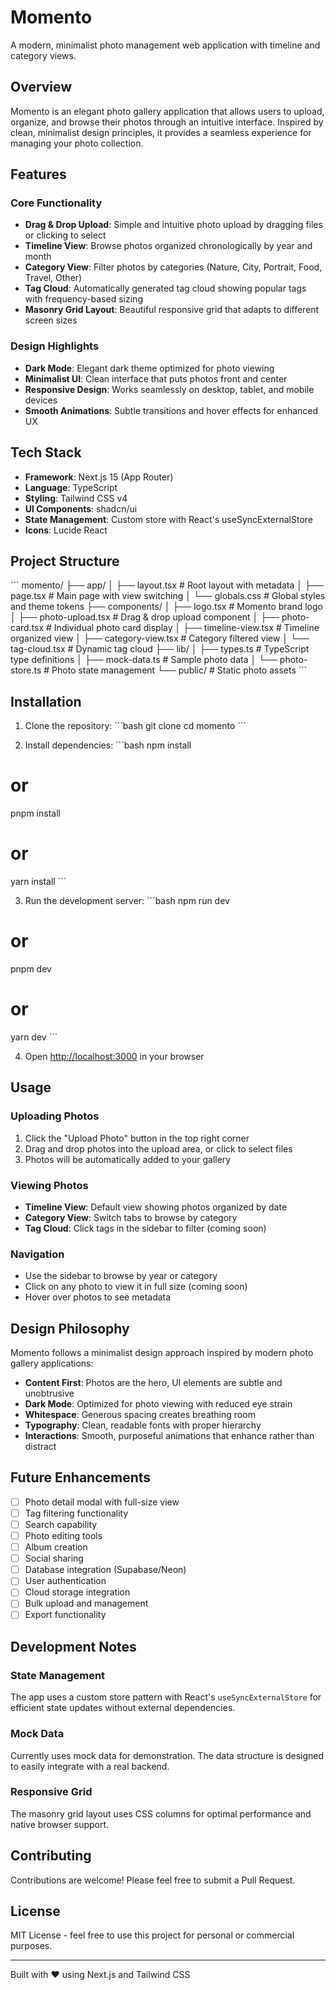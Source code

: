 # Momento

A modern, minimalist photo management web application with timeline and category views.

## Overview

Momento is an elegant photo gallery application that allows users to upload, organize, and browse their photos through an intuitive interface. Inspired by clean, minimalist design principles, it provides a seamless experience for managing your photo collection.

## Features

### Core Functionality
- **Drag & Drop Upload**: Simple and intuitive photo upload by dragging files or clicking to select
- **Timeline View**: Browse photos organized chronologically by year and month
- **Category View**: Filter photos by categories (Nature, City, Portrait, Food, Travel, Other)
- **Tag Cloud**: Automatically generated tag cloud showing popular tags with frequency-based sizing
- **Masonry Grid Layout**: Beautiful responsive grid that adapts to different screen sizes

### Design Highlights
- **Dark Mode**: Elegant dark theme optimized for photo viewing
- **Minimalist UI**: Clean interface that puts photos front and center
- **Responsive Design**: Works seamlessly on desktop, tablet, and mobile devices
- **Smooth Animations**: Subtle transitions and hover effects for enhanced UX

## Tech Stack

- **Framework**: Next.js 15 (App Router)
- **Language**: TypeScript
- **Styling**: Tailwind CSS v4
- **UI Components**: shadcn/ui
- **State Management**: Custom store with React's useSyncExternalStore
- **Icons**: Lucide React

## Project Structure

\`\`\`
momento/
├── app/
│   ├── layout.tsx          # Root layout with metadata
│   ├── page.tsx            # Main page with view switching
│   └── globals.css         # Global styles and theme tokens
├── components/
│   ├── logo.tsx            # Momento brand logo
│   ├── photo-upload.tsx    # Drag & drop upload component
│   ├── photo-card.tsx      # Individual photo card display
│   ├── timeline-view.tsx   # Timeline organized view
│   ├── category-view.tsx   # Category filtered view
│   └── tag-cloud.tsx       # Dynamic tag cloud
├── lib/
│   ├── types.ts            # TypeScript type definitions
│   ├── mock-data.ts        # Sample photo data
│   └── photo-store.ts      # Photo state management
└── public/                 # Static photo assets
\`\`\`

## Installation

1. Clone the repository:
\`\`\`bash
git clone <repository-url>
cd momento
\`\`\`

2. Install dependencies:
\`\`\`bash
npm install
# or
pnpm install
# or
yarn install
\`\`\`

3. Run the development server:
\`\`\`bash
npm run dev
# or
pnpm dev
# or
yarn dev
\`\`\`

4. Open [http://localhost:3000](http://localhost:3000) in your browser

## Usage

### Uploading Photos
1. Click the "Upload Photo" button in the top right corner
2. Drag and drop photos into the upload area, or click to select files
3. Photos will be automatically added to your gallery

### Viewing Photos
- **Timeline View**: Default view showing photos organized by date
- **Category View**: Switch tabs to browse by category
- **Tag Cloud**: Click tags in the sidebar to filter (coming soon)

### Navigation
- Use the sidebar to browse by year or category
- Click on any photo to view it in full size (coming soon)
- Hover over photos to see metadata

## Design Philosophy

Momento follows a minimalist design approach inspired by modern photo gallery applications:

- **Content First**: Photos are the hero, UI elements are subtle and unobtrusive
- **Dark Mode**: Optimized for photo viewing with reduced eye strain
- **Whitespace**: Generous spacing creates breathing room
- **Typography**: Clean, readable fonts with proper hierarchy
- **Interactions**: Smooth, purposeful animations that enhance rather than distract

## Future Enhancements

- [ ] Photo detail modal with full-size view
- [ ] Tag filtering functionality
- [ ] Search capability
- [ ] Photo editing tools
- [ ] Album creation
- [ ] Social sharing
- [ ] Database integration (Supabase/Neon)
- [ ] User authentication
- [ ] Cloud storage integration
- [ ] Bulk upload and management
- [ ] Export functionality

## Development Notes

### State Management
The app uses a custom store pattern with React's `useSyncExternalStore` for efficient state updates without external dependencies.

### Mock Data
Currently uses mock data for demonstration. The data structure is designed to easily integrate with a real backend.

### Responsive Grid
The masonry grid layout uses CSS columns for optimal performance and native browser support.

## Contributing

Contributions are welcome! Please feel free to submit a Pull Request.

## License

MIT License - feel free to use this project for personal or commercial purposes.

---

Built with ❤️ using Next.js and Tailwind CSS
